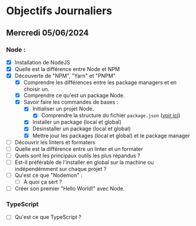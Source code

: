 # Objectifs Journaliers

## Mercredi 05/06/2024

### Node :

- [x] Installation de NodeJS
- [x] Quelle est la différence entre Node et NPM
- [x] Découverte de "NPM", "Yarn" et "PNPM"
  - [x] Comprendre les différences entre les package managers et en choisir un.
  - [x] Comprendre ce qu'est un package Node.
  - [x] Savoir faire les commandes de bases :
    - [x] Initialiser un projet Node.
      - [x] Comprendre la structure du fichier `package.json` ([voir ici](https://docs.npmjs.com/cli/v10/configuring-npm/package-json))
    - [x] Installer un package (local et global)
    - [x] Désinstaller un package (local et global)
    - [x] Mettre jour les packages (local et global) et le package manager
- [ ] Découvrir les linters et formaters
- [ ] Quelle est la différence entre un linter et un formater
- [ ] Quels sont les principaux outils les plus répandus ?
- [ ] Est-il préférable de l'installer en global sur la machine ou indépendémment sur chaque projet ?
- [ ] Qu'est ce que "Nodemon" :
  - [ ] À quoi ça sert ?
- [ ] Créer son premier "Hello World!" avec Node.

### TypeScript

- [ ] Qu'est ce que TypeScript ?